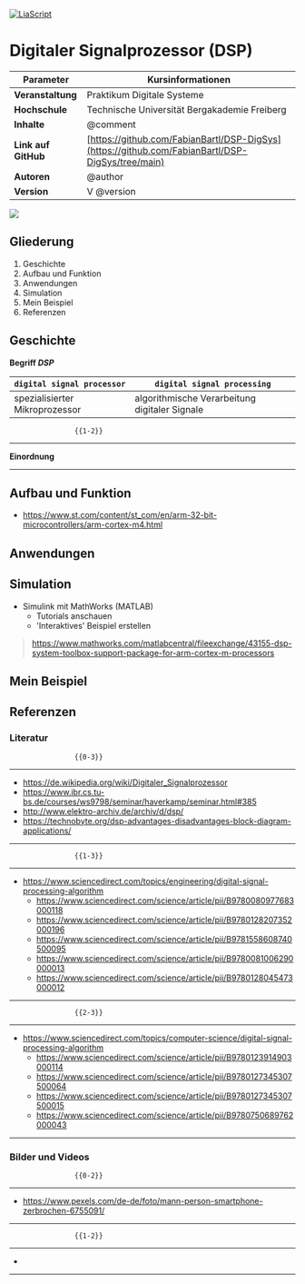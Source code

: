 <!--
version:  0.0.11h

author: Fabian Bartl
email: fabian@informatic-freak.de

title: Digitaler Signalprozessor (DSP)
comment: Funktionsweise des Digitalen Signalprozessors

icon: https://upload.wikimedia.org/wikipedia/commons/d/de/Logo_TU_Bergakademie_Freiberg.svg
logo: ./img/preview.jpg

language: de
narrator: Deutsch Female

mode: Presentation
dark: false

script: scripts.js
script: https://cdnjs.cloudflare.com/ajax/libs/crypto-js/4.1.1/crypto-js.min.js

import: https://raw.githubusercontent.com/liascript-templates/plantUML/master/README.md
import: https://github.com/LiaTemplates/AVR8js/main/README.md

translation: English translations/English.md

@onload
function setCookie(e,t,a=1,s="h"){const c=new Date;let i=1;switch(s){case"y":i=31557600;break;case"d":i=86400;break;case"m":i=60;break;case"s":i=1;break;case"h":default:i=3600}c.setTime(c.getTime()+a*i*1e3);let o="expires="+c.toUTCString();document.cookie=e+"="+t+";"+o+";path=/"}
function getCookie(t){let e=t+"=",n=document.cookie.split(";");for(let t=0;t<n.length;t++){let l=n[t];for(;" "==l.charAt(0);)l=l.substring(1);if(0==l.indexOf(e))return l.substring(e.length,l.length)}return null}
let page = window.location.search.split(".com")[1].slice(1);
setCookie("_vb", page, 1, "h");
@end
-->

[![LiaScript](https://raw.githubusercontent.com/LiaScript/LiaScript/master/badges/course.svg)](https://liascript.github.io/course/?https://raw.githubusercontent.com/FabianBartl/DSP-DigSys/main/README.md)

# Digitaler Signalprozessor (DSP) <!-- @title -->

| Parameter            | Kursinformationen                                                                                |
| -------------------- | ------------------------------------------------------------------------------------------------ |
| **Veranstaltung**    | Praktikum Digitale Systeme                                                                       |
| **Hochschule**       | Technische Universität Bergakademie Freiberg                                                     |
| **Inhalte**          | @comment                                                                                         |
| **Link auf GitHub**  | [https://github.com/FabianBartl/DSP-DigSys](https://github.com/FabianBartl/DSP-DigSys/tree/main) |
| **Autoren**          | @author                                                                                          |
| **Version**          | V @version                                                                                       |

<img id="visitor-badge" src="https://visitor-badge.laobi.icu/badge?page_id=fabianbartl/dsp-digsys-devlop&left_color=%235b5b5b&right_color=%230fb3ba&query_only=true" onload='let url="https://visitor-badge.laobi.icu/badge?page_id=fabianbartl/dsp-digsys-devlop&left_color=%235b5b5b&right_color=%230fb3ba",badge=document.getElementById("visitor-badge"),page=window.location.search.split(".com")[1].slice(1),cookie=getCookie("_vb");cookie&&cookie.includes(page)?badge.src=url+"&query_only=true":badge.src=url;'>

## Gliederung

<ol>
	<li>Geschichte</li>
	<li>Aufbau und Funktion</li>
	<li>Anwendungen</li>
	<li>Simulation</li>
	<li>Mein Beispiel</li>
	<li>Referenzen</li>
</ol>

## Geschichte

**Begriff *DSP***

| `digital signal processor`                            | `digital signal processing`                           |
| ----------------------------------------------------- | ----------------------------------------------------- |
| spezialisierter Mikroprozessor                        | algorithmische Verarbeitung digitaler Signale         |


                    {{1-2}}
********************************************************************************

**Einordnung**

********************************************************************************

## Aufbau und Funktion

* https://www.st.com/content/st_com/en/arm-32-bit-microcontrollers/arm-cortex-m4.html

## Anwendungen

## Simulation

* Simulink mit MathWorks (MATLAB)
	* Tutorials anschauen
	* 'Interaktives' Beispiel erstellen

>https://www.mathworks.com/matlabcentral/fileexchange/43155-dsp-system-toolbox-support-package-for-arm-cortex-m-processors

## Mein Beispiel

## Referenzen

### Literatur

                    {{0-3}}
********************************************************************************

* https://de.wikipedia.org/wiki/Digitaler_Signalprozessor
* https://www.ibr.cs.tu-bs.de/courses/ws9798/seminar/haverkamp/seminar.html#385
* http://www.elektro-archiv.de/archiv/d/dsp/
* https://technobyte.org/dsp-advantages-disadvantages-block-diagram-applications/

********************************************************************************

                    {{1-3}}
********************************************************************************

* https://www.sciencedirect.com/topics/engineering/digital-signal-processing-algorithm
	* https://www.sciencedirect.com/science/article/pii/B9780080977683000118
	* https://www.sciencedirect.com/science/article/pii/B9780128207352000196
	* https://www.sciencedirect.com/science/article/pii/B9781558608740500095
	* https://www.sciencedirect.com/science/article/pii/B9780081006290000013
	* https://www.sciencedirect.com/science/article/pii/B9780128045473000012

********************************************************************************

                    {{2-3}}
********************************************************************************

* https://www.sciencedirect.com/topics/computer-science/digital-signal-processing-algorithm
	* https://www.sciencedirect.com/science/article/pii/B9780123914903000114
	* https://www.sciencedirect.com/science/article/pii/B9780127345307500064
	* https://www.sciencedirect.com/science/article/pii/B9780127345307500015
	* https://www.sciencedirect.com/science/article/pii/B9780750689762000043

********************************************************************************

### Bilder und Videos

                    {{0-2}}
********************************************************************************

* https://www.pexels.com/de-de/foto/mann-person-smartphone-zerbrochen-6755091/

********************************************************************************

                    {{1-2}}
********************************************************************************

*

********************************************************************************
